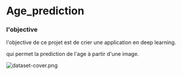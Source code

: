 # Age_prediction
### l'objective
l'objective de ce projet est de crier une application en deep learning.

qui permet la prediction de l'age à partir d'une image.

![dataset-cover.png](attachment:dataset-cover.png)
